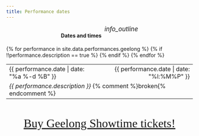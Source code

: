 ```yaml
---
title: Performance dates
---
```


<div style='display: flex; justify-content: center;'>
  <h4 style='margin-right: 0.5rem;'>Dates and times</h4>
  <i class='material-icons' style='font-size: 1.2em; cursor: pointer' title='The show runs for somewhere in the realm of 2 and a half hours, including interval.'>info_outline</i>
</div>
<table>
  {% for performance in site.data.performances.geelong %}
  <tr>
    <td style='padding-right: 3vw'>
      {{ performance.date | date: "%a %-d %B" }}
    </td>
    <td style='text-align: right'>
      {{ performance.date | date: "%l:%M%P" }}
    </td>
  </tr>
  {% if !!performance.description == true %}
  <tr>
    <td colspan=2>
      <i>{{ performance.description }}</i>
      {% comment %}broken{% endcomment %}
    </td>
  </tr>
  {% endif %}
  {% endfor %}
</table>
<div style='margin-top: 3rem; text-align: center'>
  <a href='{{ site.data.general.geelong_tickets_url }}' style='font-size: 2rem; font-family: "Orbitron";'>Buy Geelong Showtime tickets!</a>
</div>

